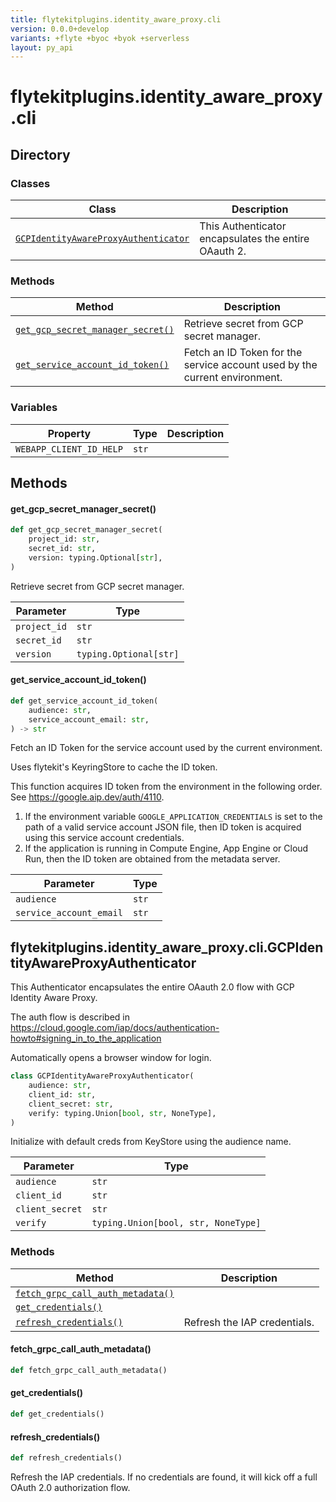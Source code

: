 ```yaml
---
title: flytekitplugins.identity_aware_proxy.cli
version: 0.0.0+develop
variants: +flyte +byoc +byok +serverless
layout: py_api
---
```


# flytekitplugins.identity_aware_proxy.cli

## Directory

### Classes

| Class | Description |
|-|-|
| [`GCPIdentityAwareProxyAuthenticator`](.././flytekitplugins.identity_aware_proxy.cli#flytekitpluginsidentity_aware_proxycligcpidentityawareproxyauthenticator) | This Authenticator encapsulates the entire OAauth 2. |

### Methods

| Method | Description |
|-|-|
| [`get_gcp_secret_manager_secret()`](#get_gcp_secret_manager_secret) | Retrieve secret from GCP secret manager. |
| [`get_service_account_id_token()`](#get_service_account_id_token) | Fetch an ID Token for the service account used by the current environment. |


### Variables

| Property | Type | Description |
|-|-|-|
| `WEBAPP_CLIENT_ID_HELP` | `str` |  |

## Methods

#### get_gcp_secret_manager_secret()

```python
def get_gcp_secret_manager_secret(
    project_id: str,
    secret_id: str,
    version: typing.Optional[str],
)
```
Retrieve secret from GCP secret manager.


| Parameter | Type |
|-|-|
| `project_id` | `str` |
| `secret_id` | `str` |
| `version` | `typing.Optional[str]` |

#### get_service_account_id_token()

```python
def get_service_account_id_token(
    audience: str,
    service_account_email: str,
) -> str
```
Fetch an ID Token for the service account used by the current environment.

Uses flytekit's KeyringStore to cache the ID token.

This function acquires ID token from the environment in the following order.
See https://google.aip.dev/auth/4110.

1. If the environment variable ``GOOGLE_APPLICATION_CREDENTIALS`` is set
   to the path of a valid service account JSON file, then ID token is
   acquired using this service account credentials.
2. If the application is running in Compute Engine, App Engine or Cloud Run,
   then the ID token are obtained from the metadata server.



| Parameter | Type |
|-|-|
| `audience` | `str` |
| `service_account_email` | `str` |

## flytekitplugins.identity_aware_proxy.cli.GCPIdentityAwareProxyAuthenticator

This Authenticator encapsulates the entire OAauth 2.0 flow with GCP Identity Aware Proxy.

The auth flow is described in https://cloud.google.com/iap/docs/authentication-howto#signing_in_to_the_application

Automatically opens a browser window for login.


```python
class GCPIdentityAwareProxyAuthenticator(
    audience: str,
    client_id: str,
    client_secret: str,
    verify: typing.Union[bool, str, NoneType],
)
```
Initialize with default creds from KeyStore using the audience name.


| Parameter | Type |
|-|-|
| `audience` | `str` |
| `client_id` | `str` |
| `client_secret` | `str` |
| `verify` | `typing.Union[bool, str, NoneType]` |

### Methods

| Method | Description |
|-|-|
| [`fetch_grpc_call_auth_metadata()`](#fetch_grpc_call_auth_metadata) |  |
| [`get_credentials()`](#get_credentials) |  |
| [`refresh_credentials()`](#refresh_credentials) | Refresh the IAP credentials. |


#### fetch_grpc_call_auth_metadata()

```python
def fetch_grpc_call_auth_metadata()
```
#### get_credentials()

```python
def get_credentials()
```
#### refresh_credentials()

```python
def refresh_credentials()
```
Refresh the IAP credentials. If no credentials are found, it will kick off a full OAuth 2.0 authorization flow.


